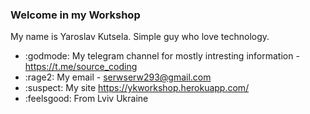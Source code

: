### Welcome in my Workshop



My name is Yaroslav Kutsela. Simple guy who love technology.

- :godmode: My telegram channel for mostly intresting information - https://t.me/source_coding
- :rage2: My email - serwserw293@gmail.com
- :suspect: My site https://ykworkshop.herokuapp.com/
- :feelsgood: From Lviv Ukraine


